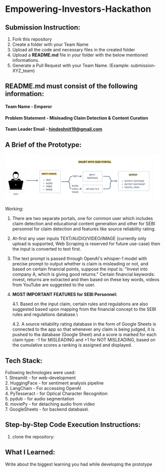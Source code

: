 # Empowering-Investors-Hackathon

## Submission Instruction:
  1. Fork this repository
  2. Create a folder with your Team Name
  3. Upload all the code and necessary files in the created folder
  4. Upload a **README.md** file in your folder with the below mentioned informations.
  5. Generate a Pull Request with your Team Name. (Example: submission-XYZ_team)

## README.md must consist of the following information:

#### Team Name - Emperor
#### Problem Statement - Misleading Claim Detection & Content Curation
#### Team Leader Email - hindeshnit19@gmail.com

## A Brief of the Prototype:
  ![use_case](use_case.png)

  Working:

  1. There are two separate portals, one for common user which includes claim detection and educational content generation and other for SEBI personnel for claim detection and features like source reliability rating.

  2. At-first any user inputs TEXT/AUDIO/VIDEO/IMAGE (currently only upload is supported, Web Scraping is reserved for future use-case) then the input is converted to text first.

  3. The text prompt is passed through OpenAI's whisper-1 model with precise prompt to output whether is claim is misleading or not, and based on certain financial points, suppose the input is:
        "Invest into company A, which is giving good returns."
        Certain financial keywords: invest, returns are extracted and then based on these key words, videos from YouTube are suggested to the user.

  4. **MOST IMPORTANT FEATURES for SEBI Personnel:** 

      4.1. Based on the input claim, certain rules and regulations are also suggested based upon mapping from the financial concept to the SEBI rules and regulations database.\

      4.2. A source reliability rating database in the form of Google Sheets is connected to the app so that whenever any claim is being judged, it is pushed to tha database (Google Sheet) and a score is marked for each claim type: -1 for MISLEADING and +1 for NOT MISLEADING, based on the cumulative scores a ranking is assigned and displayed.


  
## Tech Stack: 
   Following technologies were used:\
      1. Streamlit - for web-development\
      2. HuggingFace - for sentiment analysis pipeline\
      3. LangChain - For accessing OpenAI \
      4. PyTesseract - for Optical Character Recognition\
      5. pydub - for audio segmentation\
      6. moviePy - for detaching audio from video\
      7. GoogleSheets - for backend database\
   
## Step-by-Step Code Execution Instructions:
  1. clone the repository:

  
## What I Learned:
   Write about the biggest learning you had while developing the prototype
